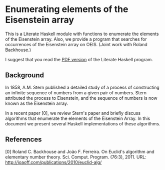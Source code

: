 Enumerating elements of the Eisenstein array
==========

This is a Literate Haskell module with functions to enumerate the elements of the Eisenstein array. 
Also, we provide a program that searches for occurrences of the Eisenstein array on OEIS. 
(Joint work with Roland Backhouse.)

I suggest that you read the [PDF version](https://github.com/jff/eisenstein/blob/master/Eisenstein.pdf?raw=true) of the Literate Haskell program.

Background
----------

In 1858, A.M. Stern published a detailed study of a process of constructing an infinite
sequence of numbers from a given pair of numbers.  Stern attributed
the process to Eisenstein, and the sequence of numbers is now known as
the Eisenstein array.

In a recent paper [0], we review Stern's paper and briefly
discuss algorithms that enumerate the elements of the Eisenstein
Array. In this document we present  several Haskell
implementations of these algorithms.

References
----------
[0] Roland C. Backhouse and João F. Ferreira. On Euclid's algorithm and elementary number theory.
Sci. Comput. Program. (76:3), 2011. URL: http://joaoff.com/publications/2010/euclid-alg/
